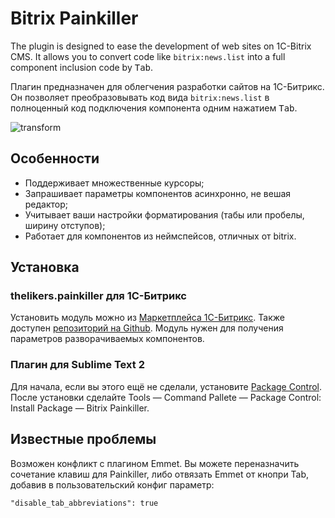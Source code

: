 Bitrix Painkiller
=================

The plugin is designed to ease the development of web sites on 1C-Bitrix CMS. It allows you to convert code like `bitrix:news.list` into a full component inclusion code by <kbd>Tab</kbd>.

Плагин предназначен для облегчения разработки сайтов на 1С-Битрикс. Он позволяет преобразовывать код вида `bitrix:news.list` в полноценный код подключения компонента одним нажатием <kbd>Tab</kbd>.

![transform](http://picasion.com/pic67/6991b114c4f74ac1b1aaa89f8a456746.gif)

Особенности
-----------
* Поддерживает множественные курсоры;
* Запрашивает параметры компонентов асинхронно, не вешая редактор;
* Учитывает ваши настройки форматирования (табы или пробелы, ширину отступов);
* Работает для компонентов из неймспейсов, отличных от bitrix.

Установка
-------------------------------
### thelikers.painkiller для 1C-Битрикс
Установить модуль можно из [Маркетплейса 1С-Битрикс](http://marketplace.1c-bitrix.ru/solutions/thelikers.painkiller/index.php). Также доступен [репозиторий на Github](https://github.com/clslrns/bitrix-painkiller-module).
Модуль нужен для получения параметров разворачиваемых компонентов.

### Плагин для Sublime Text 2

Для начала, если вы этого ещё не сделали, установите [Package Control](http://wbond.net/sublime_packages/package_control). После установки сделайте Tools — Command Pallete — Package Control: Install Package — Bitrix Painkiller.

Известные проблемы
------------------
Возможен конфликт с плагином Emmet. Вы можете переназначить сочетание клавиш для Painkiller, либо отвязать Emmet от кнопри Tab, добавив в пользовательский конфиг параметр:

    "disable_tab_abbreviations": true
